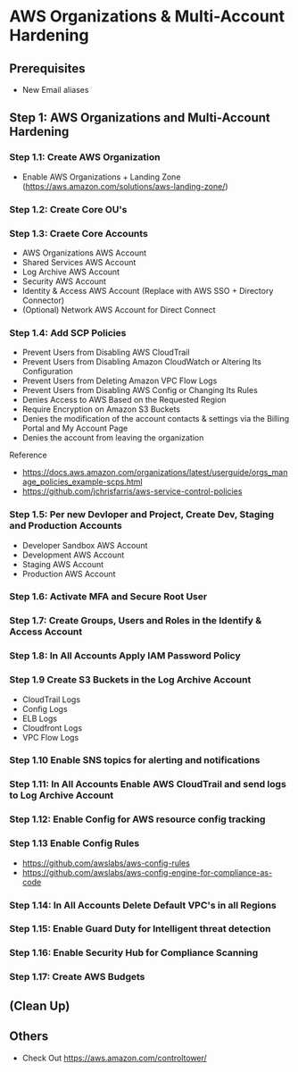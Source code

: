 # AWS Organizations & Multi-Account Hardening

## Prerequisites
- New Email aliases

## Step 1: AWS Organizations and Multi-Account Hardening

### Step 1.1: Create AWS Organization
- Enable AWS Organizations + Landing Zone (https://aws.amazon.com/solutions/aws-landing-zone/)

### Step 1.2: Create Core OU's

### Step 1.3: Craete Core Accounts
- AWS Organizations AWS Account
- Shared Services AWS Account
- Log Archive AWS Account
- Security AWS Account
- Identity & Access AWS Account (Replace with AWS SSO + Directory Connector)
- (Optional) Network AWS Account for Direct Connect

### Step 1.4: Add SCP Policies
- Prevent Users from Disabling AWS CloudTrail
- Prevent Users from Disabling Amazon CloudWatch or Altering Its Configuration
- Prevent Users from Deleting Amazon VPC Flow Logs
- Prevent Users from Disabling AWS Config or Changing Its Rules
- Denies Access to AWS Based on the Requested Region
- Require Encryption on Amazon S3 Buckets
- Denies the modification of the account contacts & settings via the Billing Portal and My Account Page
- Denies the account from leaving the organization

Reference
- https://docs.aws.amazon.com/organizations/latest/userguide/orgs_manage_policies_example-scps.html
- https://github.com/jchrisfarris/aws-service-control-policies

### Step 1.5: Per new Devloper and Project, Create Dev, Staging and Production Accounts
- Developer Sandbox AWS Account
- Development AWS Account
- Staging AWS Account
- Production AWS Account

### Step 1.6: Activate MFA and Secure Root User

### Step 1.7: Create Groups, Users and Roles in the Identify & Access Account

### Step 1.8: In All Accounts Apply IAM Password Policy

### Step 1.9 Create S3 Buckets in the Log Archive Account
- CloudTrail Logs
- Config Logs
- ELB Logs
- Cloudfront Logs
- VPC Flow Logs

### Step 1.10 Enable SNS topics for alerting and notifications

### Step 1.11: In All Accounts Enable AWS CloudTrail and send logs to Log Archive Account

### Step 1.12: Enable Config for AWS resource config tracking

### Step 1.13 Enable Config Rules
- https://github.com/awslabs/aws-config-rules
- https://github.com/awslabs/aws-config-engine-for-compliance-as-code

### Step 1.14: In All Accounts Delete Default VPC's in all Regions

### Step 1.15: Enable Guard Duty for Intelligent threat detection

### Step 1.16: Enable Security Hub for Compliance Scanning

### Step 1.17: Create AWS Budgets

## (Clean Up)

## Others
- Check Out https://aws.amazon.com/controltower/
